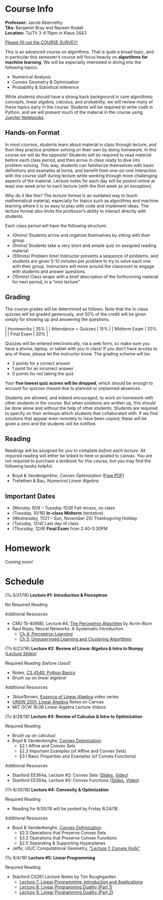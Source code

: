 # Course Info

**Professor:** Jacob Abernethy<br>
**TAs:** Benjamin Bray and Naveen Kodali<br>
**Location:** Tu/Th 3-4:15pm in Klaus 2443

[Please fill out the COURSE SURVEY!](https://goo.gl/forms/LRJRu5DLhkLfmMCt1)

This is an advanced course on algorithms. That is quite a broad topic, and in particular this semester’s course will focus heavily on **algorithms for machine learning**. We will be especially interested in diving into the following topics:

* Numerical Analysis
* Convex Geometry & Optimization
* Probability & Statistical Inference

While students should have a strong back background in core algorithmic concepts, linear algebra, calculus, and probability, we will review many of these topics early in the course. Students will be required to write code in Python, and we will present much of the material in the course using [Jupyter Notebooks](http://jupyter.org/).

## Hands-on Format

In most courses, students learn about material in class through lecture, and then they practice problem solving on their own by doing homework.  In this course we will do the opposite! Students will be required to read material before each class period, and then arrive in class ready to dive into problem-solving.  This way, students can familiarize themselves with basic definitions and examples at home, and benefit from one-on-one interaction with the course staff during lecture while working through more challenging aspects of the material.  Lecture notes for each day will be posted online at least one week prior to each lecture (with the first week as an exception).

Why do it like this? The lecture format is an outdated way to teach mathematical material, especially for topics such as algorithms and machine learning where it is so easy to play with code and implement ideas. The lecture format also limits the professor’s ability to interact directly with students.

Each class period will have the following structure:

* *(0mins)* Students arrive and organize themselves by sitting with their group
* *(5mins)* Students take a very short and simple quiz on assigned reading material
* *(55mins)* Problem time! Instructor presents a sequence of problems, and students are given 5-10 minutes per problem to try to solve each one with their group. Instructors will move around the classroom to engage with students and answer questions.
* *(15mins)* Class wraps with a brief description of the forthcoming material for next period, in a “mini lecture”

## Grading

The course grades will be determined as follows.  Note that the in-class quizzes will be graded generously, and 50% of the credit will be given simply for showing up and answering the questions.

| Homeworks		| 35% |
| Attendance + Quizzes	| 15% |
| Midterm Exam		| 20% |
| Final Exam		| 30% |

Quizzes will be entered electronically, via a web form, so make sure you have a phone, laptop, or tablet with you in class!  If you don’t have access to any of these, please let the instructor know.  The grading scheme will be:

* 2 points for a correct answer
* 1 point for an incorrect answer
* 0 points for not taking the quiz

Your **five lowest quiz scores will be dropped**, which should be enough to account for quizzes missed due to planned or unplanned absences.

Students are allowed, and indeed encouraged, to work on homework with other students in the course. But when solutions are written up, this should be done alone and without the help of other students. Students are required to specify on their writeups which students that collaborated with. If we find solutions that appear even remotely to have been copied, these will be given a zero and the students will be notified.

## Reading

Readings will be assigned for you to complete *before each lecture*.  All required reading will either be linked to here or posted to canvas.  You are not required to purchase a textbook for this course, but you may find the following books helpful.

* Boyd & Vandengerbhe, *Convex Optimization* ([Free PDF](https://web.stanford.edu/~boyd/cvxbook/bv_cvxbook.pdf))
* Trefethen & Bau, *Numerical Linear Algebra*

## Important Dates

* *(Monday 10/8 &ndash; Tuesday 10/9)*  Fall recess, no class 
* *(Tuesday, 10/16)* **In-class Midterm** (tentative)
* *(Wednesday, 11/21 &ndash; Sun, November 25)* Thanksgiving Holiday
* *(Tuesday, 12/4)* Last day of class
* *(Thursday, 12/6)* **Final Exam** from 2:40-5:30PM

# Homework

Coming soon!

# Schedule

(Tu 8/21/18) **Lecture #1:  Introduction & Perceptron**

No Required Reading

Additional Resources
* CMU 15-859(B), Lecture #4, [The Perceptron Algorithm](https://www.cs.cmu.edu/~avrim/ML10/lect0125.pdf) by Avrim Blum
* Raul Rojas, Neural Networks:  A Systematic Introduction
  * [Ch 4:  Perceptron Learning](https://page.mi.fu-berlin.de/rojas/neural/chapter/K4.pdf)
  * [Ch 5:  Unsupervised Learning and Clustering Algorithms](https://page.mi.fu-berlin.de/rojas/neural/chapter/K5.pdf)
  
(Th 8/23/18) **Lecture #2:  Review of Linear Algebra & Intro to Numpy** ([Lecture Slides](https://github.com/cs4540-f18/cs4540-f18.github.io/blob/master/notes/cs4540-f18-lecture2_linear-algebra.ipynb))

Required Reading (before class!)
* Notes, [CS 4540:  Python Basics](https://cs4540-f18.github.io/notes/python-basics)
* Brush up on linear algebra!

Additional Resources
* 3blue1brown, [Essence of Linear Algebra](http://www.3blue1brown.com/essence-of-linear-algebra-page/) video series
* [UNSW 2501: Linear Algebra](https://gatech.instructure.com/courses/22666/files/folder/unsw-math2501_linear-algebra-notes) Notes on Canvas
* MIT OCW 18.06 Linear Algebra Lecture Videos

	
(Tu 8/28/18) **Lecture #3:  Review of Calculus & Intro to Optimization**

Required Reading
* Brush up on calculus!
* Boyd & Vandenberghe, [Convex Optimization](https://web.stanford.edu/~boyd/cvxbook/bv_cvxbook.pdf)
	* §2.1 Affine and Convex Sets
	* §2.2 Important Examples (of Affine and Convex Sets)
	* §3.1 Basic Properties and Examples (of Convex Functions)

Additional Resources
* Stanford EE364a, Lecture #2:  Convex Sets ([Slides](http://web.stanford.edu/class/ee364a/lectures/sets.pdf), [Video](https://www.youtube.com/watch?v=P3W_wFZ2kUo))
* Stanford EE364a, Lecture #3:  Convex Functions ([Slides](http://web.stanford.edu/class/ee364a/lectures/functions.pdf), [Video](https://www.youtube.com/watch?v=kcOodzDGV4c))

(Th 8/30/18) **Lecture #4:  Convexity & Optimization**

Required Reading

* Reading for 8/30/18 will be posted by Friday 8/24/18.

Additional Resources
* Boyd & Vandenberghe, [Convex Optimization](https://web.stanford.edu/~boyd/cvxbook/bv_cvxbook.pdf)
	* §2.3 Operations that Preserve Convex Sets
	* §3.2 Operations that Preserve Convex Functions
	* §2.5 Separating & Supporting Hyperplanes
* Jeffe, UIUC Computational Geometry, ["Lecture 1:  Convex Hulls"](http://jeffe.cs.illinois.edu/teaching/compgeom/notes/01-convexhull.pdf)

(Tu 9/4/18) **Lecture #5:  Linear Programming**

Required Reading
* Stanford CS261 Lecture Notes by Tim Roughgarden
  * [Lecture 7: Linear Programming: Introduction and Applications](http://theory.stanford.edu/~tim/w16/l/l7.pdf)
  * [Lecture 8: Linear Programming Duality (Part 1)](http://theory.stanford.edu/~tim/w16/l/l8.pdf)
  * [Lecture 9: Linear Programming Duality (Part 2)](http://theory.stanford.edu/~tim/w16/l/l9.pdf)
